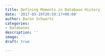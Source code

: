 ```yaml
---
title: Defining Moments in Database History
date: '2017-03-19T20:59:17+00:00'
author: Baron Schwartz
categories:
- Databases
description: ''
image: ''
draft: true

---
```

